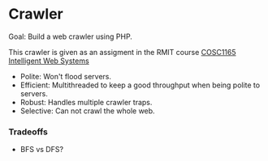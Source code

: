Crawler
=======

Goal: Build a web crawler using PHP.  

This crawler is given as an assigment in the RMIT course [COSC1165 Intelligent Web Systems](http://www.rmit.com/courses/004170)

* Polite: Won't flood servers.
* Efficient: Multithreaded to keep a good throughput when being polite to servers.
* Robust: Handles multiple crawler traps.
* Selective: Can not crawl the whole web. 

### Tradeoffs
*  BFS vs DFS?

